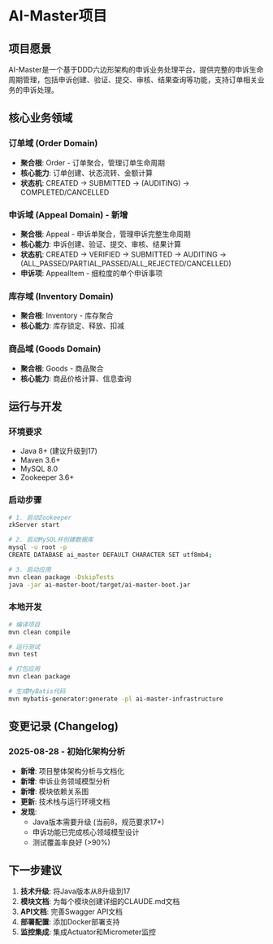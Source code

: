 # AI-Master项目

## 项目愿景
AI-Master是一个基于DDD六边形架构的申诉业务处理平台，提供完整的申诉生命周期管理，包括申诉创建、验证、提交、审核、结果查询等功能，支持订单相关业务的申诉处理。

## 核心业务领域

### 订单域 (Order Domain)
- **聚合根**: Order - 订单聚合，管理订单生命周期
- **核心能力**: 订单创建、状态流转、金额计算
- **状态机**: CREATED → SUBMITTED → (AUDITING) → COMPLETED/CANCELLED

### 申诉域 (Appeal Domain) - 新增
- **聚合根**: Appeal - 申诉单聚合，管理申诉完整生命周期
- **核心能力**: 申诉创建、验证、提交、审核、结果计算
- **状态机**: CREATED → VERIFIED → SUBMITTED → AUDITING → (ALL_PASSED/PARTIAL_PASSED/ALL_REJECTED/CANCELLED)
- **申诉项**: AppealItem - 细粒度的单个申诉事项

### 库存域 (Inventory Domain)
- **聚合根**: Inventory - 库存聚合
- **核心能力**: 库存锁定、释放、扣减

### 商品域 (Goods Domain)
- **聚合根**: Goods - 商品聚合
- **核心能力**: 商品价格计算、信息查询


## 运行与开发

### 环境要求
- Java 8+ (建议升级到17)
- Maven 3.6+
- MySQL 8.0
- Zookeeper 3.6+

### 启动步骤
```bash
# 1. 启动Zookeeper
zkServer start

# 2. 启动MySQL并创建数据库
mysql -u root -p
CREATE DATABASE ai_master DEFAULT CHARACTER SET utf8mb4;

# 3. 启动应用
mvn clean package -DskipTests
java -jar ai-master-boot/target/ai-master-boot.jar
```

### 本地开发
```bash
# 编译项目
mvn clean compile

# 运行测试
mvn test

# 打包应用
mvn clean package

# 生成MyBatis代码
mvn mybatis-generator:generate -pl ai-master-infrastructure
```


## 变更记录 (Changelog)

### 2025-08-28 - 初始化架构分析
- **新增**: 项目整体架构分析与文档化
- **新增**: 申诉业务领域模型分析
- **新增**: 模块依赖关系图
- **更新**: 技术栈与运行环境文档
- **发现**: 
  - Java版本需要升级 (当前8，规范要求17+)
  - 申诉功能已完成核心领域模型设计
  - 测试覆盖率良好 (>90%)

## 下一步建议
1. **技术升级**: 将Java版本从8升级到17
2. **模块文档**: 为每个模块创建详细的CLAUDE.md文档
3. **API文档**: 完善Swagger API文档
4. **部署配置**: 添加Docker部署支持
5. **监控集成**: 集成Actuator和Micrometer监控